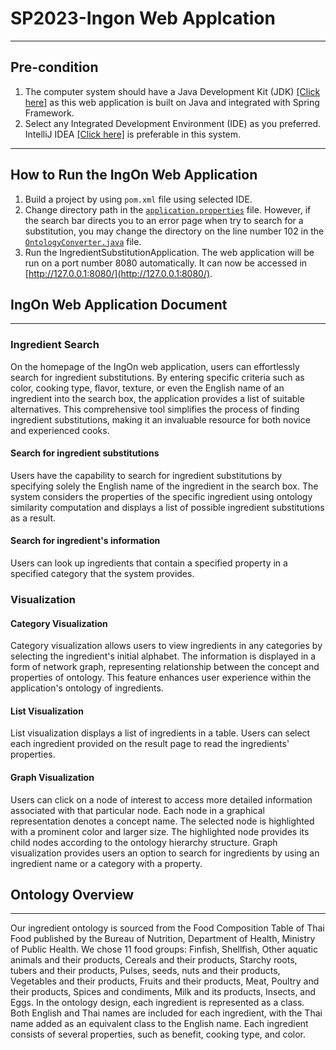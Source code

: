 # SP2023-Ingon Web Applcation
***
## Pre-condition
1. The computer system should have a Java Development Kit (JDK) [[Click here]](https://www.oracle.com/java/technologies/downloads/) as this web application is built on Java and integrated with Spring Framework.
2. Select any Integrated Development Environment (IDE) as you preferred. IntelliJ IDEA [[Click here]](https://www.jetbrains.com/idea/) is preferable in this system.
***
## How to Run the IngOn Web Application
1. Build a project by using `pom.xml` file using selected IDE.
2. Change directory path in the [`application.properties`](../IngredientSubstitution/src/main/resources/application.properties) file.
   However, if the search bar directs you to an error page when try to search for a substitution, you may change the directory on the line number 102 in the [`OntologyConverter.java`](../IngredientSubstitution/src/main/java/IngOn/IngredientSubstitution/service/OntologyConverter.java) file.
3. Run the IngredientSubstitutionApplication. The web application will be run on a port number 8080 automatically. It can now be accessed in [http://127.0.0.1:8080/](http://127.0.0.1:8080/).

## IngOn Web Application Document
***
### Ingredient Search
On the homepage of the IngOn web application, users can effortlessly search for ingredient substitutions. By entering specific criteria such as color, cooking type, flavor, texture, or even the English name of an ingredient into the search box, the application provides a list of suitable alternatives. This comprehensive tool simplifies the process of finding ingredient substitutions, making it an invaluable resource for both novice and experienced cooks.

#### Search for ingredient substitutions
Users have the capability to search for ingredient substitutions by specifying solely the English name of the ingredient in the search box. The system considers the properties of the specific ingredient using ontology similarity computation and displays a list of possible ingredient substitutions as a result.

#### Search for ingredient's information
Users can look up ingredients that contain a specified property in a specified category that the system provides.

### Visualization
#### Category Visualization
Category visualization allows users to view ingredients in any categories by selecting the ingredient's initial alphabet. The information is displayed in a form of network graph, representing relationship between the concept and properties of ontology. This feature enhances user experience within the application's ontology of ingredients.

#### List Visualization
List visualization displays a list of ingredients in a table. Users can select each ingredient provided on the result page to read the ingredients' properties.

#### Graph Visualization
Users can click on a node of interest to access more detailed information associated with that particular node. Each node in a graphical representation denotes a concept name. The selected node is highlighted with a prominent color and larger size. The highlighted node provides its child nodes according to the ontology hierarchy structure. Graph visualization provides users an option to search for ingredients by using an ingredient name or a category with a property.

## Ontology Overview
***
Our ingredient ontology is sourced from the Food Composition Table of Thai Food published by the Bureau of Nutrition, Department of Health, Ministry of Public Health. We chose 11 food groups: Finfish, Shellfish, Other aquatic animals and their products, Cereals and their products, Starchy roots, tubers and their products, Pulses, seeds, nuts and their products, Vegetables and their products, Fruits and their products, Meat, Poultry and their products, Spices and condiments, Milk and its products, Insects, and Eggs. In the ontology design, each ingredient is represented as a class. Both English and Thai names are included for each ingredient, with the Thai name added as an equivalent class to the English name. Each ingredient consists of several properties, such as benefit, cooking type, and color.
